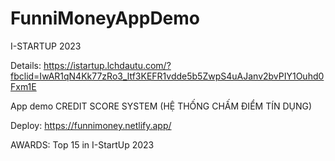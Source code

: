 # FunniMoneyAppDemo

I-STARTUP 2023

Details: https://istartup.lchdautu.com/?fbclid=IwAR1qN4Kk77zRo3_ltf3KEFR1vdde5b5ZwpS4uAJanv2bvPIY1Ouhd0Fxm1E

App demo CREDIT SCORE SYSTEM (HỆ THỐNG CHẤM ĐIỂM TÍN DỤNG)

Deploy: https://funnimoney.netlify.app/

AWARDS: Top 15 in I-StartUp 2023
